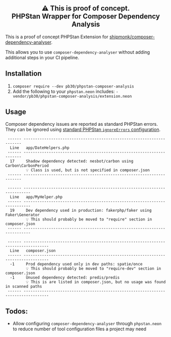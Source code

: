 <h2 align="center">
    ⚠️ This is proof of concept.<br/>
    PHPStan Wrapper for Composer Dependency Analysis
</h2>

This is a proof of concept PHPStan Extension for [shipmonk/composer-dependency-analyser](https://github.com/shipmonk-rnd/composer-dependency-analyser).

This allows you to use `composer-dependency-analyser` without adding additional steps in your CI pipeline.

## Installation

1. `composer require --dev pb30/phpstan-composer-analysis`
2. Add the following to your `phpstan.neon` includes: `- vendor/pb30/phpstan-composer-analysis/extension.neon` 

## Usage
Composer dependency issues are reported as standard PHPStan errors. They can be ignored using [standard PHPStan `ignoreErrors` configuration](https://phpstan.org/user-guide/ignoring-errors#ignoring-in-configuration-file).

```
 ------ ---------------------------------------------------------------------
  Line   app/DateHelpers.php
 ------ ---------------------------------------------------------------------
  17     Shadow dependency detected: nesbot/carbon using Carbon\CarbonPeriod
         💡 Class is used, but is not specified in composer.json
 ------ ---------------------------------------------------------------------
 
 ------ -------------------------------------------------------------------------
  Line   app/MyHelper.php
 ------ -------------------------------------------------------------------------
  19     Dev dependency used in production: fakerphp/faker using Faker\Generator
         💡 This should probably be moved to "require" section in composer.json
 ------ -------------------------------------------------------------------------

 ------ ---------------------------------------------------------------------------------
  Line   composer.json
 ------ ---------------------------------------------------------------------------------
  -1     Prod dependency used only in dev paths: spatie/once
         💡 This should probably be moved to "require-dev" section in composer.json
  -1     Unused dependency detected: predis/predis
         💡 This is are listed in composer.json, but no usage was found in scanned paths
 ------ ---------------------------------------------------------------------------------
```

## Todos:
* Allow configuring `composer-dependency-analyser` through `phpstan.neon` to reduce number of tool configuration files a project may need